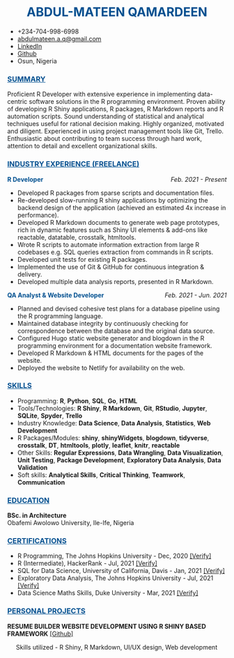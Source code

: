 <h1><center span style = 'color: #005090'>ABDUL-MATEEN QAMARDEEN</center></h1>

- +234-704-998-6998
- [abdulmateen.a.q@gmail.com](mailto:abdulmateenqamardeen@gmail.com)
- [LinkedIn](https://www.linkedin.com/in/abdulmateenqamardeen/)
- [Github](https://github.com/DISCRETEboi)
- Osun, Nigeria

<h3><u span style = 'color: #005090'>SUMMARY</u></h3>

Proficient R Developer with extensive experience in implementing data-centric software solutions in the R programming environment. Proven ability of developing R Shiny applications, R packages, R Markdown reports and R automation scripts. Sound understanding of statistical and analytical techniques useful for rational decision making. Highly organized, motivated and diligent. Experienced in using project management tools like Git, Trello. Enthusiastic about contributing to team success through hard work, attention to detail and excellent organizational skills.

<h3><u style = 'color:#005090'>INDUSTRY EXPERIENCE (FREELANCE)</u></h3>
  
<b style='color:#005090'>R Developer</b>
<span style='float:right;font-style:italic'>Feb. 2021 - Present</span>

- Developed R packages from sparse scripts and documentation files.
- Re-developed slow-running R shiny applications by optimizing the backend design of the application (achieved an estimated 4x increase in performance).
- Developed R Markdown documents to generate web page prototypes, rich in dynamic features such as Shiny UI elements & add-ons like reactable, datatable, crosstalk, htmltools.
- Wrote R scripts to automate information extraction from large R codebases e.g. SQL queries extraction from commands in R scripts.
- Developed unit tests for existing R packages.
- Implemented the use of Git & GitHub for continuous integration & delivery.
- Developed multiple data analysis reports, presented in R Markdown.
  
<b style='color:#005090'>QA Analyst & Website Developer</b>
<span style='float:right;font-style:italic'>Feb. 2021 - Jun. 2021</span>
 
- Planned and devised cohesive test plans for a database pipeline using the R programming language.
- Maintained database integrity by continuously checking for correspondence between the database and the original data source.
- Configured Hugo static website generator and blogdown in the R programming environment for a documentation website framework.
- Developed R Markdown & HTML documents for the pages of the website.
- Deployed the website to Netlify for availability on the web.

<h3><u span style = 'color: #005090'>SKILLS</u></h3>

- Programming: **R**, **Python**, **SQL**, **Go**, **HTML** 
- Tools/Technologies: **R Shiny**, **R Markdown**, **Git**, **RStudio**, **Jupyter**, **SQLite**, **Spyder**, **Trello**  
- Industry Knowledge: **Data Science**, **Data Analysis**, **Statistics**, **Web Development**
- R Packages/Modules: **shiny**, **shinyWidgets**, **blogdown**, **tidyverse**, **crosstalk**, **DT**, **htmltools**, **plotly**, **leaflet**, **knitr**, **reactable**  
- Other Skills: **Regular Expressions**, **Data Wrangling**, **Data Visualization**, **Unit Testing**, **Package Development**, **Exploratory Data Analysis**, **Data Validation**
- Soft skills: **Analytical Skills**, **Critical Thinking**, **Teamwork**, **Communication**

<h3><u span style = 'color: #005090'>EDUCATION</u></h3>

**BSc. in Architecture**  
Obafemi Awolowo University, Ile-Ife, Nigeria

<h3><u span style = 'color: #005090'>CERTIFICATIONS</u></h3>

- R Programming, The Johns Hopkins University - Dec, 2020 [[Verify]](https://www.coursera.org/account/accomplishments/verify/E2AF2R632Z2S?utm_source%3Dandroid%26utm_medium%3Dcertificate%26utm_content%3Dcert_image%26utm_campaign%3Dsharing_cta%26utm_product%3Dcourse)
- R (Intermediate), HackerRank - Jul, 2021 [[Verify]](https://www.hackerrank.com/certificates/f8006c3f3635)
- SQL for Data Science, University of California, Davis - Jan, 2021 [[Verify]](https://www.coursera.org/account/accomplishments/verify/D6XQBUEZ4YR6?utm_source%3Dandroid%26utm_medium%3Dcertificate%26utm_content%3Dcert_image%26utm_campaign%3Dsharing_cta%26utm_product%3Dcourse)
- Exploratory Data Analysis, The Johns Hopkins University - Jul, 2021 [[Verify]](https://www.coursera.org/account/accomplishments/verify/S84B68VZ5DZP?utm_source%3Dandroid%26utm_medium%3Dcertificate%26utm_content%3Dcert_image%26utm_campaign%3Dsharing_cta%26utm_product%3Dcourse)
- Data Science Maths Skills, Duke University - Mar, 2021 [[Verify]](https://www.coursera.org/account/accomplishments/verify/YJ8TDU33JGJ7?utm_source%3Dandroid%26utm_medium%3Dcertificate%26utm_content%3Dcert_image%26utm_campaign%3Dsharing_cta%26utm_product%3Dcourse)

<h3><u span style = 'color: #005090'>PERSONAL PROJECTS</u></h3>

**RESUME BUILDER WEBSITE DEVELOPMENT USING R SHINY BASED FRAMEWORK** [[Github]](https://github.com/DISCRETEboi/resume_guide)

<div style='padding-left:20px'>Skills utilized - R Shiny, R Markdown, UI/UX design, Web development</div>

